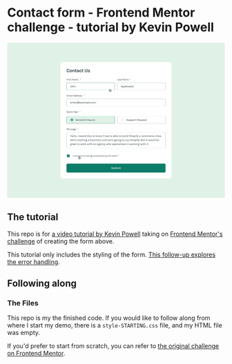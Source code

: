 # Contact form - Frontend Mentor challenge - tutorial by Kevin Powell

![Design preview for the Contact form coding challenge](./design/focus-and-active-state.jpg)

## The tutorial

This repo is for [a video tutorial by Kevin Powell](https://youtu.be/jJgNgNNHqjk) taking on [Frontend Mentor's challenge](https://www.frontendmentor.io/challenges/contact-form--G-hYlqKJj?via=kevinpowell) of creating the form above.

This tutorial only includes the styling of the form. [This follow-up explores the error handling](https://github.com/kevin-powell/fem-contact-form-validation).

## Following along

### The Files

This repo is my the finished code. If you would like to follow along from where I start my demo, there is a `style-STARTING.css` file, and my HTML file was empty.

If you'd prefer to start from scratch, you can refer to [the original challenge on Frontend Mentor](https://www.frontendmentor.io/challenges/contact-form--G-hYlqKJj?via=kevinpowell).
